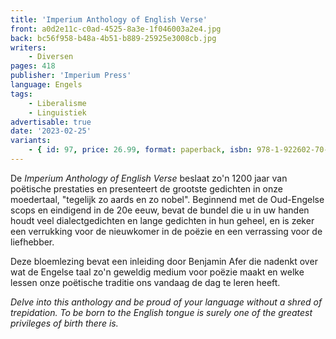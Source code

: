 ```yaml
---
title: 'Imperium Anthology of English Verse'
front: a0d2e11c-c0ad-4525-8a3e-1f046003a2e4.jpg
back: bc56f958-b48a-4b51-b889-25925e3008cb.jpg
writers:
    - Diversen
pages: 418
publisher: 'Imperium Press'
language: Engels
tags:
    - Liberalisme
    - Linguistiek
advertisable: true
date: '2023-02-25'
variants:
    - { id: 97, price: 26.99, format: paperback, isbn: 978-1-922602-70-1 }
---
```


De *Imperium Anthology of English Verse* beslaat zo'n 1200 jaar van poëtische prestaties en presenteert de grootste gedichten in onze moedertaal, "tegelijk zo aards en zo nobel". Beginnend met de Oud-Engelse scops en eindigend in de 20e eeuw, bevat de bundel die u in uw handen houdt veel dialectgedichten en lange gedichten in hun geheel, en is zeker een verrukking voor de nieuwkomer in de poëzie en een verrassing voor de liefhebber.

Deze bloemlezing bevat een inleiding door Benjamin Afer die nadenkt over wat de Engelse taal zo'n geweldig medium voor poëzie maakt en welke lessen onze poëtische traditie ons vandaag de dag te leren heeft.

*Delve into this anthology and be proud of your language without a shred of trepidation. To be born to the English tongue is surely one of the greatest privileges of birth there is.*
